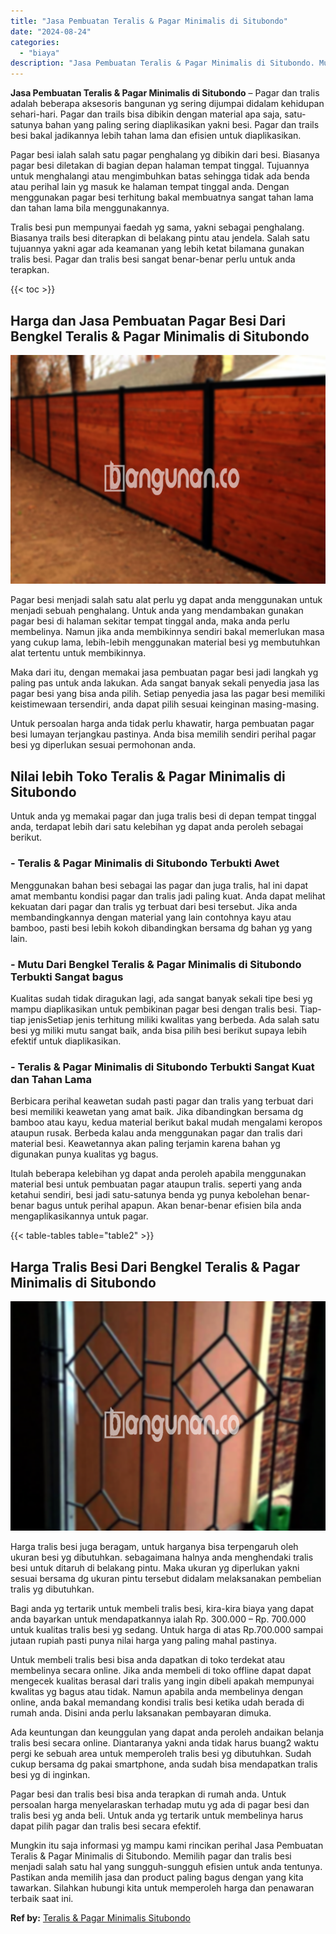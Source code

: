 ```yaml
---
title: "Jasa Pembuatan Teralis & Pagar Minimalis di Situbondo"
date: "2024-08-24"
categories: 
  - "biaya"
description: "Jasa Pembuatan Teralis & Pagar Minimalis di Situbondo. Mungkin itu saja informasi yg mampu kami rincikan perihal Jasa Pembuatan Teralis & Pagar Minimalis di..."
---
```


**Jasa Pembuatan Teralis & Pagar Minimalis di Situbondo** – Pagar dan tralis adalah beberapa aksesoris bangunan yg sering dijumpai didalam kehidupan sehari-hari. Pagar dan trails bisa dibikin dengan material apa saja, satu-satunya bahan yang paling sering diaplikasikan yakni besi. Pagar dan trails besi bakal jadikannya lebih tahan lama dan efisien untuk diaplikasikan.

Pagar besi ialah salah satu pagar penghalang yg dibikin dari besi. Biasanya pagar besi diletakan di bagian depan halaman tempat tinggal. Tujuannya untuk menghalangi atau mengimbuhkan batas sehingga tidak ada benda atau perihal lain yg masuk ke halaman tempat tinggal anda. Dengan menggunakan pagar besi terhitung bakal membuatnya sangat tahan lama dan tahan lama bila menggunakannya.

Tralis besi pun mempunyai faedah yg sama, yakni sebagai penghalang. Biasanya trails besi diterapkan di belakang pintu atau jendela. Salah satu tujuannya yakni agar ada keamanan yang lebih ketat bilamana gunakan tralis besi. Pagar dan tralis besi sangat benar-benar perlu untuk anda terapkan.

{{< toc >}}

## Harga dan Jasa Pembuatan Pagar Besi Dari Bengkel Teralis & Pagar Minimalis di Situbondo

![Jasa Pembuatan Teralis & Pagar Minimalis di Situbondo](/images/pagar-minimalis-murah-26.png)

Pagar besi menjadi salah satu alat perlu yg dapat anda menggunakan untuk menjadi sebuah penghalang. Untuk anda yang mendambakan gunakan pagar besi di halaman sekitar tempat tinggal anda, maka anda perlu membelinya. Namun jika anda membikinnya sendiri bakal memerlukan masa yang cukup lama, lebih-lebih menggunakan material besi yg membutuhkan alat tertentu untuk membikinnya.

Maka dari itu, dengan memakai jasa pembuatan pagar besi jadi langkah yg paling pas untuk anda lakukan. Ada sangat banyak sekali penyedia jasa las pagar besi yang bisa anda pilih. Setiap penyedia jasa las pagar besi memiliki keistimewaan tersendiri, anda dapat pilih sesuai keinginan masing-masing.

Untuk persoalan harga anda tidak perlu khawatir, harga pembuatan pagar besi lumayan terjangkau pastinya. Anda bisa memilih sendiri perihal pagar besi yg diperlukan sesuai permohonan anda.

## Nilai lebih Toko Teralis & Pagar Minimalis di Situbondo

Untuk anda yg memakai pagar dan juga tralis besi di depan tempat tinggal anda, terdapat lebih dari satu kelebihan yg dapat anda peroleh sebagai berikut.

### \- Teralis & Pagar Minimalis di Situbondo Terbukti Awet

Menggunakan bahan besi sebagai las pagar dan juga tralis, hal ini dapat amat membantu kondisi pagar dan tralis jadi paling kuat. Anda dapat melihat kekuatan dari pagar dan tralis yg terbuat dari besi tersebut. Jika anda membandingkannya dengan material yang lain contohnya kayu atau bamboo, pasti besi lebih kokoh dibandingkan bersama dg bahan yg yang lain.

### \- Mutu Dari Bengkel Teralis & Pagar Minimalis di Situbondo Terbukti Sangat bagus

Kualitas sudah tidak diragukan lagi, ada sangat banyak sekali tipe besi yg mampu diaplikasikan untuk pembikinan pagar besi dengan tralis besi. Tiap-tiap jenisSetiap jenis terhitung miliki kwalitas yang berbeda. Ada salah satu besi yg miliki mutu sangat baik, anda bisa pilih besi berikut supaya lebih efektif untuk diaplikasikan.

### \- Teralis & Pagar Minimalis di Situbondo Terbukti Sangat Kuat dan Tahan Lama

Berbicara perihal keawetan sudah pasti pagar dan tralis yang terbuat dari besi memiliki keawetan yang amat baik. Jika dibandingkan bersama dg bamboo atau kayu, kedua material berikut bakal mudah mengalami keropos ataupun rusak. Berbeda kalau anda menggunakan pagar dan tralis dari material besi. Keawetannya akan paling terjamin karena bahan yg digunakan punya kualitas yg bagus.

Itulah beberapa kelebihan yg dapat anda peroleh apabila menggunakan material besi untuk pembuatan pagar ataupun tralis. seperti yang anda ketahui sendiri, besi jadi satu-satunya benda yg punya kebolehan benar-benar bagus untuk perihal apapun. Akan benar-benar efisien bila anda mengaplikasikannya untuk pagar.

{{< table-tables table="table2" >}}

## Harga Tralis Besi Dari Bengkel Teralis & Pagar Minimalis di Situbondo

![Jasa Pembuatan Teralis & Pagar Minimalis di Situbondo](/images/teralis-minimalis-murah-42.png)

Harga tralis besi juga beragam, untuk harganya bisa terpengaruh oleh ukuran besi yg dibutuhkan. sebagaimana halnya anda menghendaki tralis besi untuk ditaruh di belakang pintu. Maka ukuran yg diperlukan yakni sesuai bersama dg ukuran pintu tersebut didalam melaksanakan pembelian tralis yg dibutuhkan.

Bagi anda yg tertarik untuk membeli tralis besi, kira-kira biaya yang dapat anda bayarkan untuk mendapatkannya ialah Rp. 300.000 – Rp. 700.000 untuk kualitas tralis besi yg sedang. Untuk harga di atas Rp.700.000 sampai jutaan rupiah pasti punya nilai harga yang paling mahal pastinya.

Untuk membeli tralis besi bisa anda dapatkan di toko terdekat atau membelinya secara online. Jika anda membeli di toko offline dapat dapat mengecek kualitas berasal dari tralis yang ingin dibeli apakah mempunyai kwalitas yg bagus atau tidak. Namun apabila anda membelinya dengan online, anda bakal memandang kondisi tralis besi ketika udah berada di rumah anda. Disini anda perlu laksanakan pembayaran dimuka.

Ada keuntungan dan keunggulan yang dapat anda peroleh andaikan belanja tralis besi secara online. Diantaranya yakni anda tidak harus buang2 waktu pergi ke sebuah area untuk memperoleh tralis besi yg dibutuhkan. Sudah cukup bersama dg pakai smartphone, anda sudah bisa mendapatkan tralis besi yg di inginkan.

Pagar besi dan tralis besi bisa anda terapkan di rumah anda. Untuk persoalan harga menyelaraskan terhadap mutu yg ada di pagar besi dan tralis besi yg anda beli. Untuk anda yg tertarik untuk membelinya harus dapat pilih pagar dan tralis besi secara efektif.

Mungkin itu saja informasi yg mampu kami rincikan perihal Jasa Pembuatan Teralis & Pagar Minimalis di Situbondo. Memilih pagar dan tralis besi menjadi salah satu hal yang sungguh-sungguh efisien untuk anda tentunya. Pastikan anda memilih jasa dan product paling bagus dengan yang kita tawarkan. Silahkan hubungi kita untuk memperoleh harga dan penawaran terbaik saat ini.

**Ref by:** [Teralis & Pagar Minimalis Situbondo](https://id.wikipedia.org/wiki/Teralis)
